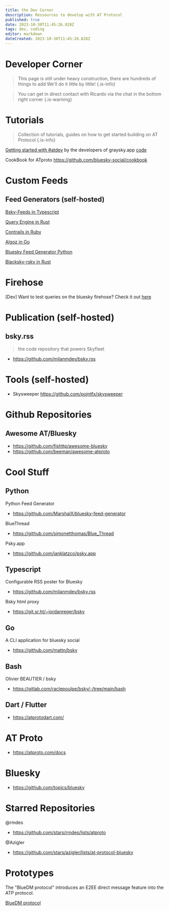 ```yaml
---
title: the Dev Corner
description: Ressources to develop with AT Protocol
published: true
date: 2023-10-30T11:45:26.828Z
tags: dev, coding
editor: markdown
dateCreated: 2023-10-30T11:45:26.828Z
---
```


# Developer Corner

> This page is still under heavy construction, there are hundreds of things to add
> We'll do it little by little!
{.is-info}

> You can get in direct contact with Ricardo via the chat in the bottom right corner
{.is-warning}

# Tutorials

> Collection of tutorials, guides on how to get started building on AT Protocol
{.is-info}

[Getting started with #atdev](https://graysky.app/blog/2023-10-17-getting-started-atproto) by the developers of graysky.app [code](https://github.com/mozzius/bsky-simple-viewer)

CookBook for ATproto https://github.com/bluesky-social/cookbook

# Custom Feeds

## Feed Generators (self-hosted)

[Bsky-Feeds in Typescript](https://github.com/Bossett/bsky-feeds)

[Query Engine in Rust](https://github.com/skyfeed-dev/query-engine)

[Contrails in Ruby](https://github.com/jcsalterego/Contrails)

[Algoz in Go](https://github.com/whyrusleeping/algoz)

[Bluesky Feed Generator Python](https://github.com/MarshalX/bluesky-feed-generator)

[Blacksky-rsky in Rust](https://github.com/blacksky-algorithms/rsky)

# Firehose

[Dev] Want to test queries on the bluesky firehose? Check it out [here](https://blue.amazingca.dev/)

# Publication (self-hosted)

## bsky.rss
> the code repository that powers Skyfleet
- https://github.com/milanmdev/bsky.rss

# Tools (self-hosted)

- Skysweeper https://github.com/pojntfx/skysweeper

# Github Repositories

## Awesome AT/Bluesky
- https://github.com/fishttp/awesome-bluesky
- https://github.com/beeman/awesome-atproto

# Cool Stuff

## Python
Python Feed Generator
- https://github.com/MarshalX/bluesky-feed-generator

BlueThread
- https://github.com/simonetthomas/Blue_Thread

Psky.app
- https://github.com/ianklatzco/psky.app

## Typescript
Configurable RSS poster for Bluesky
- https://github.com/milanmdev/bsky.rss

Bsky html proxy
- https://git.sr.ht/~jordanreger/bsky

## Go
A CLI application for bluesky social
- https://github.com/mattn/bsky

## Bash
Olivier BEAUTIER / bsky
- https://gitlab.com/raclepoulpe/bsky/-/tree/main/bash

## Dart / Flutter
- https://atprotodart.com/

# AT Proto

- https://atproto.com/docs

# Bluesky
- https://github.com/topics/bluesky

# Starred Repositories

@rmdes
- https://github.com/stars/rmdes/lists/atproto

@Azigler
- https://github.com/stars/azigler/lists/at-protocol-bluesky

# Prototypes

The "BlueDM protocol" introduces an E2EE direct message feature into the ATP protocol.

[BlueDM protocol](https://github.com/BlueSkyCrypt/bluedm)
